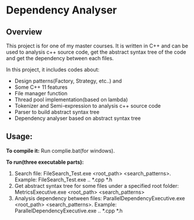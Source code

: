 # Dependency Analyser

## Overview
This project is for one of my master courses. It is written in C++ and can be used to analysis c++ source code, get the abstract syntax tree of the code and get the dependency between 
each files.

In this project, it includes codes about:
* Design patterns(Factory, Strategy, etc..) and
* Some C++ 11 features
* File manager function
* Thread pool implementation(based on lambda)
* Tokenizer and Semi-expression to analysis c++ source code
* Parser to build abstract syntax tree
* Dependency analyser based on abstract syntax tree


## Usage:

**To compile it:**
Run complie.bat(for windows).

**To run(three executable parts):**
1. Search file: FileSearch_Test.exe <root_path> <search_patterns>. Example: FileSearch_Test.exe .. *.cpp *.h
2. Get abstract syntax tree for some files under a specified root folder: MetricsExecutive.exe <root_path> <search_patterns>
3. Analysis dependency between files:
    ParallelDependencyExecutive.exe <root_path> <search_patterns>. Example: ParallelDependencyExecutive.exe .. *.cpp *.h
    
